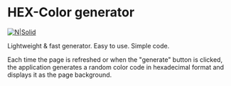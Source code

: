 # HEX-Color generator

[![N|Solid](https://i.ibb.co/PW3Xzpq/btn.png)](https://yourice.github.io/apps/hex)

Lightweight &amp; fast generator. Easy to use. Simple code.

Each time the page is refreshed or when the "generate" button is clicked, the application generates a random color code in hexadecimal format and displays it as the page background.

